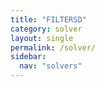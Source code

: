 ```yaml
---
title: "FILTERSD"
category: solver
layout: single
permalink: /solver/
sidebar:
  nav: "solvers"
---
```

